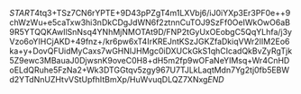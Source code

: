 $START$4tq3+TSz7CN6rYPTE+9D43pPZgT4m1LXVbj6/iJ0iYXp3Er3PF0e++9chWzWu+e5caTxw3hi3nDkCDgJdWN6f2ztnnCuTOJ9SzFf0OeIWkOwO6aB9R5YTQQKAwIlSnNsq4YNhMjNMOTAt9D/FNP2tGyUxOEobgC5QqYLhfa/j3yVzo6oYIHCjAKD+49fnz+/kr6pw6xT4IrKREJntKSzJGKZfaDkiqVWr2IIM2Eo6ka+y+DovQFUidMyCaxs7wGHNIJHMgc0iDXUCkGkS1qhCIcadQkBvZyRgTjk5Z9ewc3MBauaJ0DjwsnK9oveC0H8+dH5m2fp9wOFaNeYIMsq+Wr4CnHDoELdQRuhe5FzNa2+Wk3DTGGtqv5zgy967U7TJLkLaqtMdn7Yg2tj0fb5EBWd2YTdNnUZHtvVStUpfhItBmXp/HuWvuqDLQZ7XNxg$END$